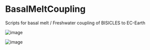 # BasalMeltCoupling

Scripts for basal melt / Freshwater coupling of BISICLES to EC-Earth

![image](https://user-images.githubusercontent.com/82878115/221154886-f0c31171-538b-4a80-a459-ee6af2fa5d31.png)

![image](https://user-images.githubusercontent.com/82878115/212305310-b1166b89-8ae8-4006-ad25-529eadd753cc.png)

